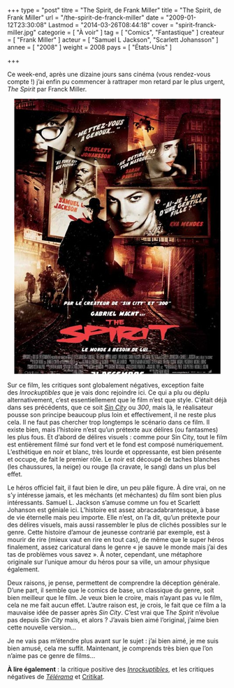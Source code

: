 +++
type = "post"
titre = "The Spirit, de Frank Miller"
title = "The Spirit, de Frank Miller"
url = "/the-spirit-de-franck-miller"
date = "2009-01-12T23:30:08"
Lastmod = "2014-03-26T08:44:18"
cover = "spirit-franck-miller.jpg"
categorie = [ "À voir" ]
tag = [ "Comics", "Fantastique" ]
createur = [ "Frank Miller" ]
acteur = [ "Samuel L Jackson", "Scarlett Johansson" ]
annee = [ "2008" ]
weight = 2008
pays = [ "États-Unis" ]

+++

<p>Ce week-end, après une dizaine jours sans cinéma (vous rendez-vous compte !) j&rsquo;ai enfin pu commencer à rattraper mon retard par le plus urgent, <em>The Spirit</em> par Franck Miller.</p>
<p style="text-align: center;"><a href="http://www.allocine.fr/film/fichefilm_gen_cfilm=114805.html"><img class="alignnone size-full wp-image-1086" title="19031693" src="19031693.jpg" alt="19031693" width="473" height="630" /></a></p>
<p>Sur ce film, les critiques sont globalement négatives, exception faite des <em>Inrockuptibles</em> que je vais donc rejoindre ici. Ce qui a plu ou déplu alternativement, c&rsquo;est essentiellement que le film n&rsquo;est que style. C&rsquo;était déjà dans ses précédents, que ce soit <a href="/sin-city-rodriguez-miller/" title="Sin City, Robert Rodriguez et Frank Miller"><em>Sin City</em></a> ou <em>300</em>, mais là, le réalisateur pousse son principe beaucoup plus loin et effectivement, il ne reste plus cela. Il ne faut pas chercher trop longtemps le scénario dans ce film. Il existe bien, mais l&rsquo;histoire n&rsquo;est qu&rsquo;un prétexte aux délires (ou fantasmes) les plus fous. Et d&rsquo;abord de délires visuels : comme pour Sin City, tout le film est entièrement filmé sur fond vert et le fond est composé numériquement. L&rsquo;esthétique en noir et blanc, très lourde et oppressante, est bien présente et occupe, de fait le premier rôle. Le noir est découpé de taches blanches (les chaussures, la neige) ou rouge (la cravate, le sang) dans un plus bel effet.</p>
<p>Le héros officiel fait, il faut bien le dire, un peu pâle figure. À dire vrai, on ne s&rsquo;y intéresse jamais, et les méchants (et méchantes) du film sont bien plus intéressants. Samuel L. Jackson s&rsquo;amuse comme un fou et Scarlett Johanson est géniale ici. L&rsquo;histoire est assez abracadabrantesque, à base de vie éternelle mais peu importe. Elle n&rsquo;est, on l&rsquo;a dit, qu&rsquo;un prétexte pour des délires visuels, mais aussi rassembler le plus de clichés possibles sur le genre. Cette histoire d&rsquo;amour de jeunesse contrarié par exemple, est à mourir de rire (mieux vaut en rire en tout cas), de même que le super héros finalement, assez caricatural dans le genre &laquo;&nbsp;je sauve le monde mais j&rsquo;ai des tas de problèmes vous savez&nbsp;&raquo;. À noter, cependant, une métaphore originale sur l&rsquo;unique amour du héros pour sa ville, un amour physique également.</p>
<p>Deux raisons, je pense, permettent de comprendre la déception générale. D&rsquo;une part, il semble que le comics de base, un classique du genre, soit bien meilleur que le film. Je veux bien le croire, mais n&rsquo;ayant pas vu le film, cela ne me fait aucun effet. L&rsquo;autre raison est, je crois, le fait que ce film a la mauvaise idée de passer après <em>Sin City</em>. C&rsquo;est vrai que T<em>he Spirit</em> n&rsquo;évolue pas depuis <em>Sin City</em> mais, et alors ? J&rsquo;avais bien aimé l&rsquo;original, j&rsquo;aime bien cette nouvelle version&#8230;</p>
<p>Je ne vais pas m&rsquo;étendre plus avant sur le sujet : j&rsquo;ai bien aimé, je me suis bien amusé, cela me suffit. Maintenant, je comprends très bien que l&rsquo;on n&rsquo;aime pas ce genre de films&#8230;</p>
<p><strong>À lire également</strong> : la critique positive des <em><a href="http://www.lesinrocks.com/cine/cinema-article/critique/the-spirit/">Inrockuptibles</a></em>, et les critiques négatives de <em><a href="http://www.telerama.fr/cinema/films/the-spirit,369015,critique.php">Télérama</a></em> et <a href="http://www.critikat.com/The-Spirit.html">Critikat</a>.</p>

